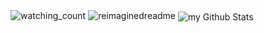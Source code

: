 <img src="https://komarev.com/ghpvc/?username=isaacarnault&color=brightgreen" alt="watching_count" />


<img src="https://myreadme.vercel.app/api/embed/isaacarnault?panels=userstatistics,toprepositories,toplanguages,commitgraph" alt="reimaginedreadme" />

<img align="center" src="https://github-readme-stats.vercel.app/api?username=isaacarnault&include_all_commits=true&count_private=true&show_icons=true&line_height=20&title_color=2B5BBD&icon_color=1124BB&text_color=A1A1A1&bg_color=0,000000,130F40" alt="my Github Stats"/>
